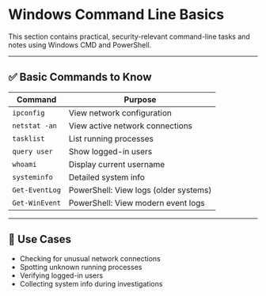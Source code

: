 # Windows Command Line Basics

This section contains practical, security-relevant command-line tasks and notes using Windows CMD and PowerShell.

---

## ✅ Basic Commands to Know

| Command | Purpose |
|--------|---------|
| `ipconfig` | View network configuration |
| `netstat -an` | View active network connections |
| `tasklist` | List running processes |
| `query user` | Show logged-in users |
| `whoami` | Display current username |
| `systeminfo` | Detailed system info |
| `Get-EventLog` | PowerShell: View logs (older systems) |
| `Get-WinEvent` | PowerShell: View modern event logs |

---

## 🧠 Use Cases

- Checking for unusual network connections
- Spotting unknown running processes
- Verifying logged-in users
- Collecting system info during investigations
